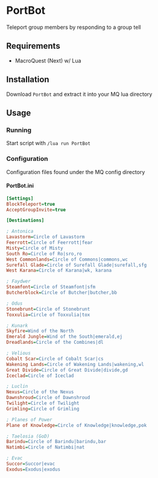 # PortBot

Teleport group members by responding to a group tell

## Requirements

- MacroQuest (Next) w/ Lua

## Installation

Download `PortBot` and extract it into your MQ lua directory

## Usage

### Running

Start script with `/lua run PortBot`

### Configuration

Configuration files found under the MQ config directory

#### PortBot.ini

``` ini
[Settings]
BlockTeleport=true
AcceptGroupInvite=true

[Destinations]

; Antonica
Lavastorm=Circle of Lavastorm
Feerrott=Circle of Feerrott|fear
Misty=Circle of Misty
South Ro=Circle of Ro|sro,ro
West Commonlands=Circle of Commons|commons,wc
Surefall Glade=Circle of Surefall Glade|surefall,sfg
West Karana=Circle of Karana|wk, karana

; Faydwer
Steamfont=Circle of Steamfont|sfm
Butcherblock=Circle of Butcher|butcher,bb

; Odus
Stonebrunt=Circle of Stonebrunt
Toxxulia=Circle of Toxxulia|tox

; Kunark
Skyfire=Wind of the North
Emerald Jungle=Wind of the South|emerald,ej
Dreadlands=Circle of the Combines|dl

; Velious
Cobalt Scar=Circle of Cobalt Scar|cs
Wakening Lands=Circle of Wakening Lands|wakening,wl
Great Divide=Circle of Great Divide|divide,gd
Iceclad=Circle of Iceclad

; Luclin
Nexus=Circle of the Nexus
Dawnshroud=Circle of Dawnshroud
Twilight=Circle of Twilight
Grimling=Circle of Grimling

; Planes of Power
Plane of Knowledge=Circle of Knowledge|knowledge,pok

; Taelosia (GoD)
Barindu=Circle of Barindu|barindu,bar
Natimbi=Circle of Natimbi|nat

; Evac
Succor=Succor|evac
Exodus=Exodus|exodus
```

